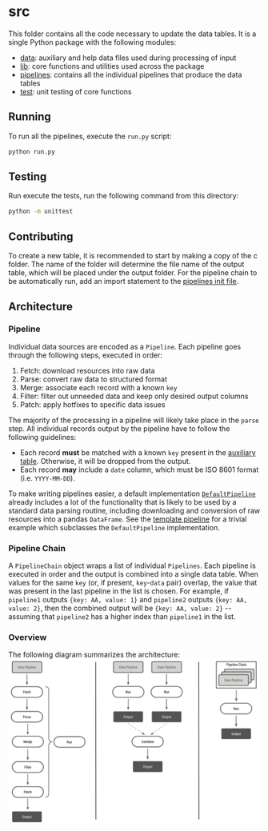 # src
This folder contains all the code necessary to update the data tables. It is a single Python package
with the following modules:
* [data](data): auxiliary and help data files used during processing of input
* [lib](lib): core functions and utilities used across the package
* [pipelines](pipelines): contains all the individual pipelines that produce the data tables
* [test](test): unit testing of core functions

## Running
To run all the pipelines, execute the `run.py` script:
```sh
python run.py
```

## Testing
Run execute the tests, run the following command from this directory:
```sh
python -m unittest
```

## Contributing
To create a new table, it is recommended to start by making a copy of the c
folder. The name of the folder will determine the file name of the output table, which will be
placed under the output folder. For the pipeline chain to be automatically run, add an import
statement to the [pipelines init file](pipelines/__init__.py).

## Architecture
### Pipeline
Individual data sources are encoded as a `Pipeline`. Each pipeline goes through the following steps,
executed in order:
1. Fetch: download resources into raw data
1. Parse: convert raw data to structured format
1. Merge: associate each record with a known `key`
1. Filter: filter out unneeded data and keep only desired output columns
1. Patch: apply hotfixes to specific data issues

The majority of the processing in a pipeline will likely take place in the `parse` step. All
individual records output by the pipeline have to follow the following guidelines:
* Each record **must** be matched with a known `key` present in the
  [auxiliary table](data/auxiliary.csv). Otherwise, it will be dropped from the output.
* Each record **may** include a `date` column, which must be ISO 8601 format (i.e. `YYYY-MM-DD`).

To make writing pipelines easier, a default implementation [`DefaultPipeline`](lib/pipeline.py)
already includes a lot of the functionality that is likely to be used by a standard data parsing
routine, including downloading and conversion of raw resources into a pandas `DataFrame`. See the
[template pipeline](pipelines/_template/srcname_pipeline.py) for a trivial example which subclasses
the `DefaultPipeline` implementation.

### Pipeline Chain
A `PipelineChain` object wraps a list of individual `Pipelines`. Each pipeline is executed in order
and the output is combined into a single data table. When values for the same `key` (or, if present,
`key`-`data` pair) overlap, the value that was present in the last pipeline in the list is chosen.
For example, if `pipeline1` outputs `{key: AA, value: 1}` and `pipeline2` outputs
`{key: AA, value: 2}`, then the combined output will be `{key: AA, value: 2}` -- assuming that
`pipeline2` has a higher index than `pipeline1` in the list.

### Overview
The following diagram summarizes the architecture:
![](data/architecture.png)